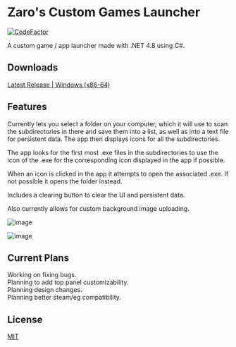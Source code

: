 # Zaro's Custom Games Launcher
[![CodeFactor](https://www.codefactor.io/repository/github/zaroxqs/zaros_cgl/badge)](https://www.codefactor.io/repository/github/zaroxqs/zaros_cgl)

A custom game / app launcher made with .NET 4.8 using C#.

## Downloads
[Latest Release | Windows (x86-64)](https://github.com/Zaroxqs/Zaros_CGL/releases/download/v1.1.0/Zaros.CGL.zip)

## Features
Currently lets you select a folder on your computer, which it will use to scan the subdirectories in there and save them into a list, as well as into a text file for persistent data. 
The app then displays icons for all the subdirectories. 

The app looks for the first most .exe files in the subdirectories to use the icon of the .exe for the corresponding icon displayed in the app if possible.

When an icon is clicked in the app it attempts to open the associated .exe. If not possible it opens the folder instead.

Includes a clearing button to clear the UI and persistent data.

Also currently allows for custom background image uploading.

![image](https://github.com/user-attachments/assets/af25cad7-b176-46a6-a5a8-3432943e7708)


![image](https://github.com/user-attachments/assets/227c1ab8-8439-486c-bec9-be8d40265325)


## Current Plans
Working on fixing bugs.\
Planning to add top panel customizability.\
Planning design changes.\
Planning better steam/eg compatibility.

## License
[MIT](https://choosealicense.com/licenses/mit/)
